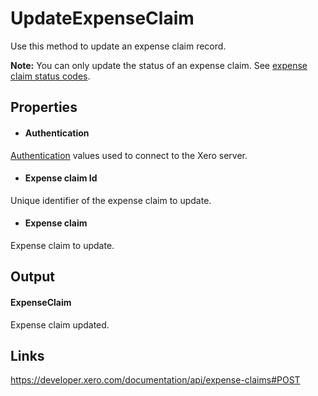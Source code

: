 UpdateExpenseClaim
============

Use this method to update an expense claim record.

**Note:** You can only update the status of an expense claim. See [expense claim status codes](https://developer.xero.com/documentation/api/types#expenseclaims).

Properties
----------

- #### Authentication
[Authentication](../../../Common/Authentication/Index.md) values used to connect to the Xero server.
- #### Expense claim Id
Unique identifier of the expense claim to update.
- #### Expense claim
Expense claim to update.


Output
-----
#### ExpenseClaim
Expense claim updated.

Links
-----

https://developer.xero.com/documentation/api/expense-claims#POST